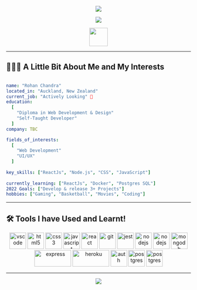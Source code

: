 <p align="center">
  <img src="https://capsule-render.vercel.app/api?text=👾Hey&nbsp;Everyone!👾&animation=fadeIn&type=waving&color=gradient&height=100"/>
</p>

<p align="center">
<img src="https://media.giphy.com/media/lJbot6b2yxvDBfL0bJ/giphy.gif" style="max-width: 100%">
</p>

<p align="center">
<a href="https://www.linkedin.com/in/rohanschandra/"> 
<img height="50" src="https://user-images.githubusercontent.com/99003495/180978197-64a289ce-41c2-4a2d-bc75-9895c33dbe82.png"/>
</a>
</p>

----

## 👨🏽‍💻 A Little Bit About Me and My Interests 

```yaml

name: "Rohan Chandra"
located_in: "Auckland, New Zealand"
current_job: "Actively Looking" 👀
education:
  [
    "Diploma in Web Development & Design"
    "Self-Taught Developer"
  ]
company: TBC

fields_of_interests:
  [
    "Web Development"
    "UI/UX"
  ]
  
key_skills: ["ReactJs", "Node.js", "CSS", "JavaScript"] 
  
currently_learning: ["ReactJs", "Docker", "Postgres SQL"]
2022 Goals: ["Develop & release 3+ Projects"]
hobbies: ["Gaming", "Basketball", "Movies", "Coding"]
```
---

## 🛠 Tools I have Used and Learnt! 

<p align="center">
<img src="https://cdn.jsdelivr.net/gh/devicons/devicon/icons/vscode/vscode-original.svg" style="max-width: 100%;"alt="vscode" width="45" height="45">
<img src="https://cdn.jsdelivr.net/gh/devicons/devicon/icons/html5/html5-original.svg" style="max-width: 100%;"alt="html5" width="45" height="45"/>
<img src="https://cdn.jsdelivr.net/gh/devicons/devicon/icons/css3/css3-original.svg" style="max-width: 100%;"alt="css3" width="45" height="45"/>
<img src="https://cdn.jsdelivr.net/gh/devicons/devicon/icons/javascript/javascript-original.svg" style="max-width: 100%;"alt="javascript" width="45" height="45"/>
<img src="https://cdn.jsdelivr.net/gh/devicons/devicon/icons/react/react-original-wordmark.svg" style="max-width: 100%;"alt="react" width="45" height="45"/>
<img src="https://cdn.jsdelivr.net/gh/devicons/devicon/icons/git/git-original.svg" style="max-width: 100%;"alt="git" width="45" height="45"/>
<img src="https://cdn.jsdelivr.net/gh/devicons/devicon/icons/jest/jest-plain.svg" style="max-width: 100%;"alt="jest" width="45" height="45"/>
<img src="https://cdn.jsdelivr.net/gh/devicons/devicon/icons/nodejs/nodejs-original.svg" style="max-width: 100%;"alt="nodejs" width="45" height="45" />
<img src="https://cdn.jsdelivr.net/gh/devicons/devicon/icons/docker/docker-plain-wordmark.svg" style="max-width: 100%;"alt="nodejs" width="45" height="45" />
<img src="https://cdn.jsdelivr.net/gh/devicons/devicon/icons/mongodb/mongodb-plain-wordmark.svg" style="max-width: 100%;"alt="mongodb" width="45" height="45"/>
<img src="https://expressjs.com/images/express-facebook-share.png" style="max-width: 100%;"alt="express" width="100" height="45">
<img src="https://cdn.jsdelivr.net/gh/devicons/devicon/icons/heroku/heroku-plain-wordmark.svg" style="max-width: 100%;"alt="heroku" width="100" height="45"/>
<img src="https://www.vectorlogo.zone/logos/auth0/auth0-icon.svg" style="max-width: 100%;"alt="auth" width="45" height="45">
<img src="https://cdn.jsdelivr.net/gh/devicons/devicon/icons/postgresql/postgresql-plain-wordmark.svg" style="max-width: 100%;"alt="postgres" width="45" height="45"/>
<img src="https://cdn.jsdelivr.net/gh/devicons/devicon/icons/jira/jira-original-wordmark.svg" style="max-width: 100%;"alt="postgres" width="45" height="45" />

</p>

---

<p align="center">
  <img src="https://capsule-render.vercel.app/api?text=👾Thanks&nbsp;for&nbsp;Viewing!👾&animation=fadeIn&type=waving&color=gradient&height=100"/>
</p>

<!-- - 👋 Hi, I’m Rohan Chandra
- 👀 I’m interested in building Websites
- 🌱 I’m currently learning HTML, CSS and JavaScript
- 💞️ I’m looking to collaborate on other Websites
- 📫 How to reach me https://www.linkedin.com/in/rohanschandra/ -->

<!---
RohanSChandra/RohanSChandra is a ✨ special ✨ repository because its `README.md` (this file) appears on your GitHub profile.
You can click the Preview link to take a look at your changes.
--->
